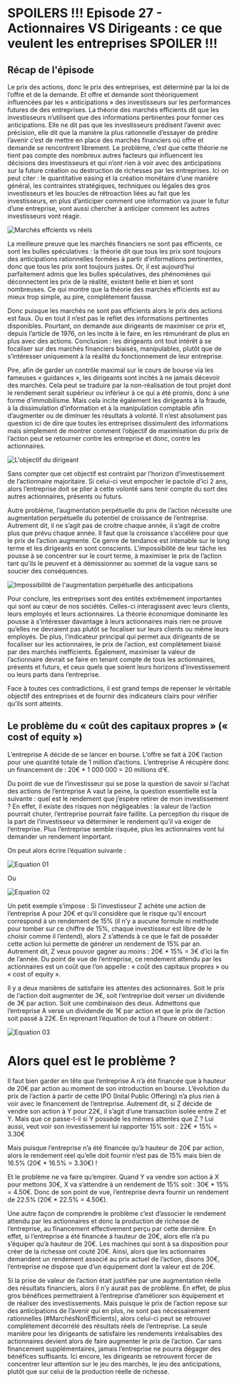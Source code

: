 # SPOILERS !!! Episode 27 - Actionnaires VS Dirigeants : ce que veulent les entreprises SPOILER !!!

## Récap de l'épisode

Le prix des actions, donc le prix des entreprises, est déterminé par la loi de l’offre et de la demande. Et offre et demande sont théoriquement influencées par les « anticipations » des investisseurs sur les performances futures de des entreprises. La théorie des marchés efficients dit que les investisseurs n’utilisent que des informations pertinentes pour former ces anticipations. Elle ne dit pas que les investisseurs prédisent l’avenir avec précision, elle dit que la manière la plus rationnelle d’essayer de prédire l’avenir c’est de mettre en place des marchés financiers où offre et demande se rencontrent librement. Le problème, c’est que cette théorie ne tient pas compte des nombreux autres facteurs qui influencent les décisions des investisseurs et qui n’ont rien à voir avec des anticipations sur la future création ou destruction de richesses par les entreprises. 
Ici on peut citer : le quantitative easing et la création monétaire d’une manière général, les contraintes stratégiques, techniques ou légales des gros investisseurs et les boucles de rétroaction liées au fait que les investisseurs, en plus d’anticiper comment une information va jouer le futur d’une entreprise, vont aussi chercher à anticiper comment les autres investisseurs vont réagir.


![Marchés effcients vs réels](./images/MarchésEfficients_vs_Réels.png "Marchés efficients vs réels")
 	

La meilleure preuve que les marchés financiers ne sont pas efficients, ce sont les bulles spéculatives : la théorie dit que tous les prix sont toujours des anticipations rationnelles formées à partir d’informations pertinentes, donc que tous les prix sont toujours justes. Or, il est aujourd’hui parfaitement admis que les bulles spéculatives, des phénomènes qui déconnectent les prix de la réalité, existent belle et bien et sont nombreuses. Ce qui montre que la théorie des marchés efficients est au mieux trop simple, au pire, complètement fausse.


Donc puisque les marchés ne sont pas efficients alors le prix des actions est faux. Ou en tout il n’est pas le reflet des informations pertinentes disponibles. Pourtant, on demande aux dirigeants de maximiser ce prix et, depuis l’article de 1976, on les incite à le faire, en les rémunérant de plus en plus avec des actions. Conclusion : les dirigeants ont tout intérêt à se focaliser sur des marchés financiers biaisés, manipulables, plutôt que de s’intéresser uniquement à la réalité du fonctionnement de leur entreprise.


Pire, afin de garder un contrôle maximal sur le cours de bourse via les fameuses « guidances », les dirigeants sont incités à ne jamais décevoir des marchés. Cela peut se traduire par la non-réalisation de tout projet dont le rendement serait supérieur ou inférieur à ce qui a été promis, donc à une forme d’immobilisme. Mais cela incite également les dirigeants à la fraude, à la dissimulation d’information et à la manipulation comptable afin d’augmenter ou de diminuer les résultats à volonté. Il n’est absolument pas question ici de dire que toutes les entreprises dissimulent des informations mais simplement de montrer comment l’objectif de maximisation du prix de l’action peut se retourner contre les entreprise et donc, contre les actionnaires.


![L'objectif du dirigeant](./images/Objectif_du_PDG.png "L'objectif du dirigeant")


Sans compter que cet objectif est contraint par l’horizon d’investissement de l’actionnaire majoritaire. Si celui-ci veut empocher le pactole d’ici 2 ans, alors l’entreprise doit se plier à cette volonté sans tenir compte du sort des autres actionnaires, présents ou futurs. 

Autre problème, l’augmentation perpétuelle du prix de l’action nécessite une augmentation perpétuelle du potentiel de croissance de l’entreprise. Autrement dit, il ne s’agit pas de croitre chaque année, il s’agit de croitre plus que prévu chaque année. Il faut que la croissance s’accélère pour que le prix de l’action augmente. Ce genre de tendance est intenable sur le long terme et les dirigeants en sont conscients. L’impossibilité de leur tâche les pousse à se concentrer sur le court terme, à maximiser le prix de l’action tant qu’ils le peuvent et à démissionner au sommet de la vague sans se soucier des conséquences.


![Impossibilité de l'augmentation perpétuelle des anticipations](./images/Impossibilité_de_l_augmentation_perpétuelle_des_anticipations.png "Impossibilité de l'augmentation perpétuelle des anticipations")

 	
Pour conclure, les entreprises sont des entités extrêmement importantes qui sont au cœur de nos sociétés. Celles-ci interagissent avec leurs clients, leurs employés et leurs actionnaires. La théorie économique dominante les pousse à s’intéresser davantage à leurs actionnaires mais rien ne prouve qu’elles ne devraient pas plutôt se focaliser sur leurs clients ou même leurs employés. De plus, l’indicateur principal qui permet aux dirigeants de se focaliser sur les actionnaires, le prix de l’action, est complètement biaisé par des marchés inefficients. Également, maximiser la valeur de l’actionnaire devrait se faire en tenant compte de tous les actionnaires, présents et futurs, et ceux quels que soient leurs horizons d’investissement ou leurs parts dans l’entreprise. 

Face à toutes ces contradictions, il est grand temps de repenser le véritable objectif des entreprises et de fournir des indicateurs clairs pour vérifier qu’ils sont atteints.

## Le problème du « coût des capitaux propres » (« cost of equity ») ##

L’entreprise A décide de se lancer en bourse. L’offre se fait à 20€ l’action pour une quantité totale de 1 million d’actions. L’entreprise A récupère donc un financement de : 20€ * 1 000 000 = 20 millions d’€.

Du point de vue de l’investisseur qui se pose la question de savoir si l’achat des actions de l’entreprise A vaut la peine, la question essentielle est la suivante : quel est le rendement que j’espère retirer de mon investissement ? En effet, il existe des risques non négligeables : la valeur de l’action pourrait chuter, l’entreprise pourrait faire faillite. La perception du risque de la part de l’investisseur va déterminer le rendement qu’il va exiger de l’entreprise. Plus l’entreprise semble risquée, plus les actionnaires vont lui demander un rendement important. 

On peut alors écrire l’équation suivante :


![Equation 01](./images/Equation_01.png "Equation 01")

Ou

![Equation 02](./images/Equation_02v2.png "Equation 02")

Un petit exemple s’impose : Si l’investisseur Z achète une action de l’entreprise A pour 20€ et qu’il considère que le risque qu’il encourt correspond à un rendement de 15% (il n’y a aucune formule ni méthode pour tomber sur ce chiffre de 15%, chaque investisseur est libre de le choisir comme il l’entend), alors Z s’attends à ce que le fait de posséder cette action lui permette de générer un rendement de 15% par an. Autrement dit, Z veux pouvoir gagner au moins : 20€ * 15% = 3€ d’ici la fin de l’année. Du point de vue de l’entreprise, ce rendement attendu par les actionnaires est un coût que l’on appelle : « coût des capitaux propres » ou « cost of equity ».

Il y a deux manières de satisfaire les attentes des actionnaires. Soit le prix de l’action doit augmenter de 3€, soit l’entreprise doit verser un dividende de 3€ par action. Soit une combinaison des deux. Admettons que l’entreprise A verse un dividende de 1€ par action et que le prix de l’action soit passé à 22€. En reprenant l’équation de tout à l’heure on obtient :


![Equation 03](./images/Equation_03.png "Equation 03")

# Alors quel est le problème ? #

Il faut bien garder en tête que l’entreprise A n’a été financée que à hauteur de 20€ par action au moment de son introduction en bourse. L’évolution du prix de l’action à partir de cette IPO (Inital Public Offering) n’a plus rien à voir avec le financement de l’entreprise. Autrement dit, si Z décide de vendre son action à Y pour 22€, il s’agit d’une transaction isolée entre Z et Y. Mais que ce passe-t-il si Y possède les mêmes attentes que Z ?
Lui aussi, veut voir son investissement lui rapporter 15% soit : 22€ * 15% = 3.30€

Mais puisque l’entreprise n’a été financée qu’à hauteur de 20€ par action, alors le rendement réel qu’elle doit fournir n’est pas de 15% mais bien de 16.5% (20€ * 16.5% = 3.30€) !

Et le problème ne va faire qu’empirer. Quand Y va vendre son action à X pour mettons 30€, X va s’attendre à un rendement de 15% soit : 30€ * 15% = 4.50€. Donc de son point de vue, l’entreprise devra fournir un rendement de 22.5% (20€ * 22.5% = 4.50€).

Une autre façon de comprendre le problème c’est d’associer le rendement attendu par les actionnaires et donc la production de richesse de l’entreprise, au financement effectivement perçu par cette dernière. En effet, si l’entreprise a été financée à hauteur de 20€, alors elle n’a pu s’équiper qu’à hauteur de 20€. Les machines qui sont à sa disposition pour créer de la richesse ont couté 20€. Ainsi, alors que les actionnaires demandent un rendement associé au prix actuel de l’action, disons 30€, l’entreprise ne dispose que d’un équipement dont la valeur est de 20€.

Si la prise de valeur de l’action était justifiée par une augmentation réelle des résultats financiers, alors il n’y aurait pas de problème. En effet, de plus gros bénéfices permettraient à l’entreprise d’améliorer son équipement et de réaliser des investissements. Mais puisque le prix de l’action repose sur des anticipations de l’avenir qui en plus, ne sont pas nécessairement rationnelles (#MarchésNonEfficients), alors celui-ci peut se retrouver complètement décorrélé des résultats réels de l’entreprise. La seule manière pour les dirigeants de satisfaire les rendements irréalisables des actionnaires devient alors de faire augmenter le prix de l’action. Car sans financement supplémentaires, jamais l’entreprise ne pourra dégager des bénéfices suffisants. Ici encore, les dirigeants se retrouvent forcer de concentrer leur attention sur le jeu des marchés, le jeu des anticipations, plutôt que sur celui de la production réelle de richesse.

